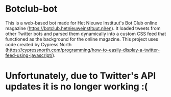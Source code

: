 # Botclub-bot
This is a web-based bot made for Het Nieuwe Instituut's Bot Club online magazine (https://botclub.hetnieuweinstituut.nl/en). It loaded tweets from other Twitter bots and parsed them dynamically into a custom CSS feed that functioned as the background for the online magazine. 
This project uses code created by Cypress North (https://cypressnorth.com/programming/how-to-easily-display-a-twitter-feed-using-javascript/).
# Unfortunately, due to Twitter's API updates it is no longer working :(
